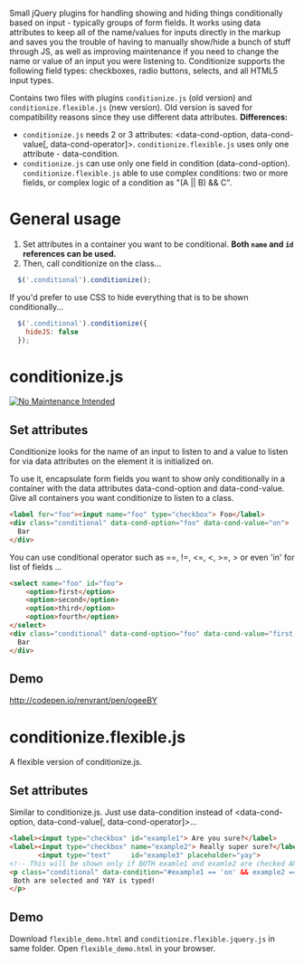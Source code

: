 Small jQuery plugins for handling showing and hiding things conditionally based on input - typically groups of form fields. It works using data attributes to keep all of the name/values for inputs directly in the markup and saves you the trouble of having to manually show/hide a bunch of stuff through JS, as well as improving maintenance if you need to change the name or value of an input you were listening to. Conditionize supports the following field types: checkboxes, radio buttons, selects, and all HTML5 input types.

Contains two files with plugins `conditionize.js` (old version) and `conditionize.flexible.js` (new version). Old version is saved for compatibility reasons since they use different data attributes. 
**Differences:**
- `conditionize.js` needs 2 or 3 attributes: <data-cond-option, data-cond-value[, data-cond-operator]>. `conditionize.flexible.js` uses only one attribute - data-condition.
- `conditionize.js` can use only one field in condition (data-cond-option). `conditionize.flexible.js` able to use complex conditions: two or more fields, or complex logic of a condition as "(A || B) && C".

# General usage
1. Set attributes in a container you want to be conditional.  **Both `name` and `id` references can be used.**
2. Then, call conditionize on the class...
```javascript
  $('.conditional').conditionize();
```

If you'd prefer to use CSS to hide everything that is to be shown conditionally...
```javascript
  $('.conditional').conditionize({
    hideJS: false
  });
```

# conditionize.js
[![No Maintenance Intended](http://unmaintained.tech/badge.svg)](http://unmaintained.tech/)
## Set attributes
Conditionize looks for the name of an input to listen to and a value to listen for via data attributes on the element it is initialized on.

To use it, encapsulate form fields you want to show only conditionally in a container with the data attributes data-cond-option and data-cond-value. Give all containers you want conditionize to listen to a class.
```html
<label for="foo"><input name="foo" type="checkbox"> Foo</label>
<div class="conditional" data-cond-option="foo" data-cond-value="on">
  Bar
</div>
```
You can use conditional operator such as ==, !=, <=, <, >=, > or even 'in' for list of fields ...
```html
<select name="foo" id="foo">
    <option>first</option>
    <option>second</option>
    <option>third</option>
    <option>fourth</option>
</select>
<div class="conditional" data-cond-option="foo" data-cond-value="first,third" data-cond-operator="in">
  Bar
</div>
```
## Demo
http://codepen.io/renvrant/pen/ogeeBY

# conditionize.flexible.js
A flexible version of conditionize.js.
## Set attributes
Similar to conditionize.js. Just use data-condition instead of <data-cond-option, data-cond-value[, data-cond-operator]>... 
```html
<label><input type="checkbox" id="example1"> Are you sure?</label>
<label><input type="checkbox" name="example2"> Really super sure?</label>
       <input type="text"     id="example3" placeholder="yay">
<!-- This will be shown only if BOTH examle1 and examle2 are checked AND 'yay' typed in examle3 -->
<p class="conditional" data-condition="#example1 == 'on' && example2 == 'on' && #example3 == 'yay'">
 Both are selected and YAY is typed!
</p>
```
## Demo
Download `flexible_demo.html` and `conditionize.flexible.jquery.js` in same folder. Open `flexible_demo.html` in your browser.
